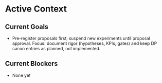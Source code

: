 # Active Context

## Current Goals

- Pre-register proposals first; suspend new experiments until proposal approval. Focus: document rigor (hypotheses, KPIs, gates) and keep DP canon entries as planned, not implemented.

## Current Blockers

- None yet